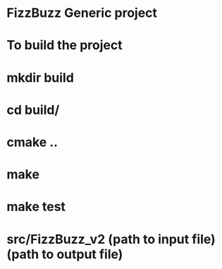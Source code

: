 # FizzBuzz Generic project
# To build the project
# mkdir build
# cd build/
# cmake ..
# make
# make test
# src/FizzBuzz_v2 (path to input file) (path to output file)
